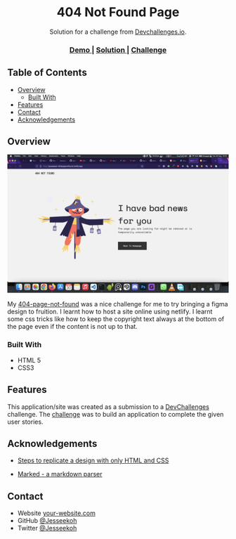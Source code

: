 <!-- Please update value in the {}  -->

<h1 align="center">404 Not Found Page</h1>

<div align="center">
   Solution for a challenge from  <a href="http://devchallenges.io" target="_blank">Devchallenges.io</a>.
</div>

<div align="center">
  <h3>
    <a href="https://jesseekoh-404pagenotfound.netlify.app/">
      Demo
    </a>
    <span> | </span>
    <a href="https://github.com/Jesseekoh/404-Page-Not-Found">
      Solution
    </a>
    <span> | </span>
    <a href="https://devchallenges.io/challenges/wBunSb7FPrIepJZAg0sY">
      Challenge
    </a>
  </h3>
</div>

<!-- TABLE OF CONTENTS -->

## Table of Contents

- [Overview](#overview)
  - [Built With](#built-with)
- [Features](#features)
- [Contact](#contact)
- [Acknowledgements](#acknowledgements)

<!-- OVERVIEW -->

## Overview

![screenshot](https://github.com/Jesseekoh/404-Page-Not-Found/blob/main/Screenshot%202022-08-30%20at%2015.41.14.png)

My [404-page-not-found](https://jesseekoh-404pagenotfound.netlify.app/) was a nice challenge for me to try bringing a figma design to fruition. I learnt how to host a site online using netlify. I learnt some css tricks like how to keep the copyright text always at the bottom of the page even if the content is not up to that.


### Built With

<!-- This section should list any major frameworks that you built your project using. Here are a few examples.-->

- HTML 5
- CSS3


## Features

<!-- List the features of your application or follow the template. Don't share the figma file here :) -->

This application/site was created as a submission to a [DevChallenges](https://devchallenges.io/challenges) challenge. The [challenge](https://devchallenges.io/challenges/wBunSb7FPrIepJZAg0sY) was to build an application to complete the given user stories.


## Acknowledgements

<!-- This section should list any articles or add-ons/plugins that helps you to complete the project. This is optional but it will help you in the future. For exmpale -->

- [Steps to replicate a design with only HTML and CSS](https://devchallenges-blogs.web.app/how-to-replicate-design/)

- [Marked - a markdown parser](https://github.com/chjj/marked)

## Contact

- Website [your-website.com](https://{your-web-site-link})
- GitHub [@Jesseekoh](https://github.com/Jesseekoh)
- Twitter [@Jesseekoh](https://twitter.com/jesseekoh)
